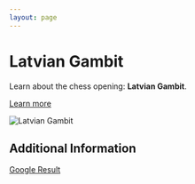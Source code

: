 ```yaml
---
layout: page
---
```

# Latvian Gambit

Learn about the chess opening: **Latvian Gambit**.

[Learn more](https://www.thechesswebsite.com/latvian-gambit/)

![Latvian Gambit](https://www.thechesswebsite.com/wp-content/uploads/2012/07/LatvianGambit_big.jpg)

## Additional Information

[Google Result](https://www.chess.com/openings/Kings-Pawn-Opening-Latvian-Gambit)
